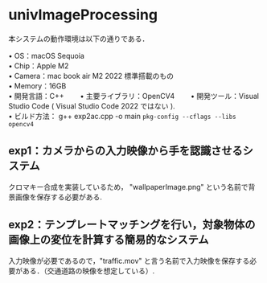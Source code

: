 # univImageProcessing　　

本システムの動作環境は以下の通りである．  

• OS：macOS Sequoia  
• Chip：Apple M2  
• Camera：mac book air M2 2022 標準搭載のもの  
• Memory：16GB  
• 開発⾔語：C++　　
• 主要ライブラリ：OpenCV4　　
• 開発ツール：Visual Studio Code ( Visual Studio Code 2022 ではない ).  
• ビルド方法： g++ exp2ac.cpp -o main `pkg-config --cflags --libs opencv4`  

## exp1：カメラからの入力映像から手を認識させるシステム　　 
クロマキー合成を実装しているため， "wallpaperImage.png" という名前で背景画像を保存する必要がある.  

## exp2：テンプレートマッチングを行い，対象物体の画像上の変位を計算する簡易的なシステム　　
入力映像が必要であるので，"traffic.mov" と言う名前で入力映像を保存する必要がある．（交通道路の映像を想定している）.  
